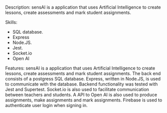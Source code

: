 Description: sensAI is a application that uses Artificial Intelligence to create lessons, create assessments and mark student assignments. 

Skills: 
- SQL database. 
- Express
- Node.JS.
- Jest. 
- Socket.io 
- Open AI

Features: 
sensAI is a application that uses Artificial Intelligence to create lessons, create assessments and mark student assignments. The back end consists of a postgress SQL database. Express, written in Node.JS, is used to communicate with the database. Backend functionality was tested with Jest and Supertest. Socket.io is also used to facilitate communication between teachers and students.  A API to Open AI is also used to produce assignments, make assignments and mark assignments. Firebase is used to authenticate user login when signing in.
